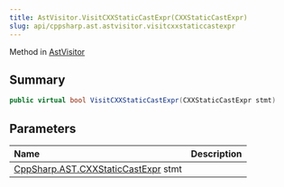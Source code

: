 ```yaml
---
title: AstVisitor.VisitCXXStaticCastExpr(CXXStaticCastExpr)
slug: api/cppsharp.ast.astvisitor.visitcxxstaticcastexpr
---
```

Method in [AstVisitor](/api/cppsharp/ast/astvisitor)

## Summary



```csharp
public virtual bool VisitCXXStaticCastExpr(CXXStaticCastExpr stmt)
```

## Parameters

|Name|Description|
|:---|:---|
|[CppSharp.AST.CXXStaticCastExpr](/api/cppsharp/ast/cxxstaticcastexpr) stmt||

